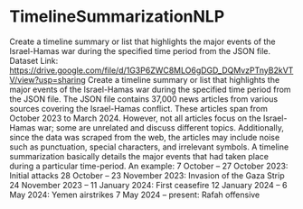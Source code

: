 # TimelineSummarizationNLP
Create a timeline summary or list that highlights the major events of the Israel-Hamas war during the specified time period from the JSON file.
Dataset Link: https://drive.google.com/file/d/1G3P6ZWC8MLO6gDGD_DQMvzPTnyB2kVTV/view?usp=sharing 
Create a timeline summary or list that highlights the major events of the Israel-Hamas war during the specified time period from the JSON file. 
The JSON file contains 37,000 news articles from various sources covering the Israel-Hamas conflict. 
These articles span from October 2023 to March 2024. However, not all articles focus on the Israel-Hamas war; some are unrelated and discuss different topics.
Additionally, since the data was scraped from the web, the articles may include noise such as punctuation, special characters, and irrelevant symbols.
A timeline summarization basically details the major events that had taken place during a particular time-period.
An example: 7 October – 27 October 2023: Initial attacks 28 October – 23 November 2023: Invasion of the Gaza Strip 24 November 2023 – 11 January 2024: First ceasefire 12 January 2024 – 6 May 2024: Yemen airstrikes 7 May 2024 – present: Rafah offensive
